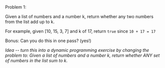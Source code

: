 Problem 1:

Given a list of numbers and a number k, return whether any two numbers from the list add up to k.

For example, given [10, 15, 3, 7] and k of 17, return `true` since `10 + 17 = 17`

Bonus: Can you do this in one pass? (yes!)

*Idea -- turn this into a dynamic programming exercise by changing the problem to: Given a list of numbers and a number k, return whether ANY set of numbers in the list sum to k.*
